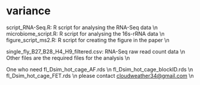 # variance
script_RNA-Seq.R: R script for analysing the RNA-Seq data \n
microbiome_script.R: R script for analysing the 16s-rRNA data \n
figure_script_ms2.R: R script for creating the figure in the paper \n 


single_fly_B27_B28_H4_H9_filtered.csv: RNA-Seq raw read count data \n
Other files are the required files for the analysis \n

One who need fl_Dsim_hot_cage_AF.rds \n
             fl_Dsim_hot_cage_blockID.rds \n
             fl_Dsim_hot_cage_FET.rds \n
please contact cloudweather34@gmail.com \n
